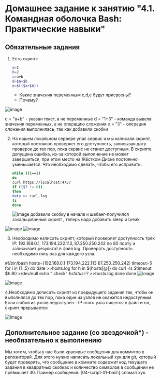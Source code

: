 

# Домашнее задание к занятию "4.1. Командная оболочка Bash: Практические навыки"

## Обязательные задания

1. Есть скрипт:
	```bash
	a=1
	b=2
	c=a+b
	d=$a+$b
	e=$(($a+$b))
	```
	* Какие значения переменным c,d,e будут присвоены?
	* Почему?

![image](https://user-images.githubusercontent.com/91008731/145453954-46855b1e-7a21-4baf-ab40-14e2520c7a8a.png)

c = "a+b" - указан текст,  а не переменные
d = "1+3" - команда вывела значения переменных,  а не операцию сложения 
e = "3"   - операция сложения выполнилась, так как добавили скобки 




2. На нашем локальном сервере упал сервис и мы написали скрипт, который постоянно проверяет его доступность, записывая дату проверок до тех пор, пока сервис не станет доступным. В скрипте допущена ошибка, из-за которой выполнение не может завершиться, при этом место на Жёстком Диске постоянно уменьшается. Что необходимо сделать, чтобы его исправить:
	```bash
	while ((1==1)
	do
	curl https://localhost:4757
	if (($? != 0))
	then
	date >> curl.log
	fi
	done
	```
	
	![image](https://user-images.githubusercontent.com/91008731/145614525-07125380-4023-4857-a06c-f004f462ace4.png)
добавили скобку в начале и шебанг-получился закальцованный скрипт , теперь надо добавить sleep и break 

![image](https://user-images.githubusercontent.com/91008731/145616643-4683a1e6-8947-458e-b8fc-28c92682b2ba.png)
![image](https://user-images.githubusercontent.com/91008731/145616695-fd8aa45e-6786-410d-ad8c-966421280521.png)

	
3. Необходимо написать скрипт, который проверяет доступность трёх IP: 192.168.0.1, 173.194.222.113, 87.250.250.242 по 80 порту и записывает результат в файл log. Проверять доступность необходимо пять раз для каждого узла.


#!/bin/bash
hosts=(192.168.0.1 173.194.222.113 87.250.250.242)
timeout=5
for i in {1..5}
do
date >>hosts.log
for h in ${hosts[@]}
do
curl -Is $timeout $h:80 >/dev/null
        echo "    check" $h status=$? >>hosts.log
    done
done
![image](https://user-images.githubusercontent.com/91008731/147006506-37245190-2da7-405e-9afa-eb301435c961.png)

![image](https://user-images.githubusercontent.com/91008731/147006577-c4b9f396-e43d-4e92-8836-705d00d41465.png)



4.Необходимо дописать скрипт из предыдущего задания так, чтобы он выполнялся до тех пор, пока один из узлов не окажется недоступным. Если любой из узлов недоступен - IP этого узла пишется в файл error, скрипт прерывается

![image](https://user-images.githubusercontent.com/91008731/147417091-20284557-f127-469f-95ad-a9e77caf62dc.png)




## Дополнительное задание (со звездочкой*) - необязательно к выполнению

Мы хотим, чтобы у нас были красивые сообщения для коммитов в репозиторий. Для этого нужно написать локальный хук для git, который будет проверять, что сообщение в коммите содержит код текущего задания в квадратных скобках и количество символов в сообщении не превышает 30. Пример сообщения: \[04-script-01-bash\] сломал хук.

